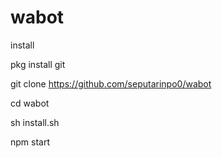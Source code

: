 # wabot

install

pkg install git

git clone https://github.com/seputarinpo0/wabot

cd wabot

sh install.sh

npm start

<scan barcode di whatsapp web>
